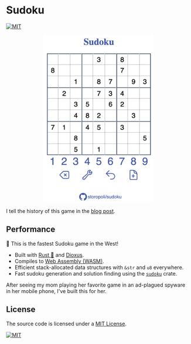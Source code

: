 # Sudoku

[![MIT](https://img.shields.io/badge/License-MIT-lightgrey.svg)](https://opensource.org/license/mit/)

<div align="center">
    <img src="screenshot.png" alt="Description" width="300"/>
</div>

I tell the history of this game in the [blog post](https://storopoli.io/2024-01-30-sudoku/).

## Performance

🔫
This is the fastest Sudoku game in the West!

- Built with [Rust 🦀](https://rust-lang.org)
  and [Dioxus](https://dioxuslabs.com).
- Compiles to [Web Assembly (WASM)](https://webassembly.org/).
- Efficient stack-allocated data structures with `&str` and `u8` everywhere.
- Fast sudoku generation and solution finding using the [`sudoku`](https://lib.rs/sudoku) crate.

After seeing my mom playing her favorite game in an ad-plagued spyware in
her mobile phone, I've built this for her.

## License

The source code is licensed under a
[MIT License](https://opensource.org/license/mit/).

[![MIT](https://upload.wikimedia.org/wikipedia/commons/f/f8/License_icon-mit-88x31-2.svg)](https://opensource.org/license/mit/)
